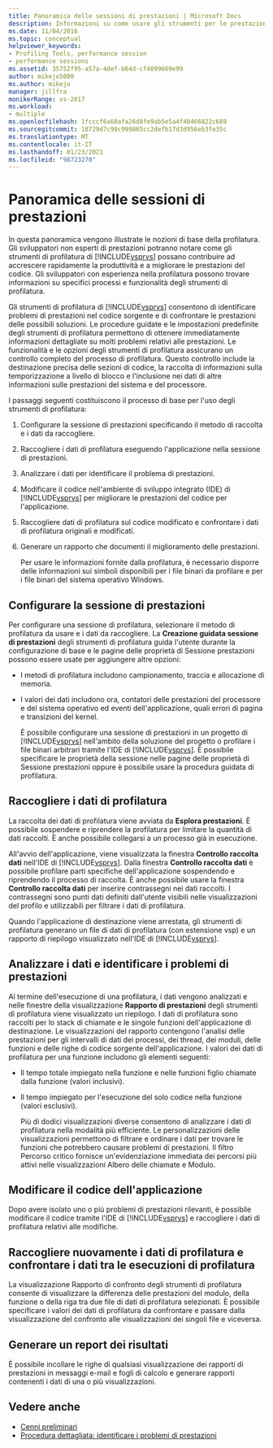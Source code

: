 ```yaml
---
title: Panoramica delle sessioni di prestazioni | Microsoft Docs
description: Informazioni su come usare gli strumenti per le prestazioni per diventare rapidamente produttivi e migliorare le prestazioni del codice Lay.
ms.date: 11/04/2016
ms.topic: conceptual
helpviewer_keywords:
- Profiling Tools, performance session
- performance sessions
ms.assetid: 35752f95-a57a-4def-b64d-cf4899669e99
author: mikejo5000
ms.author: mikejo
manager: jillfra
monikerRange: vs-2017
ms.workload:
- multiple
ms.openlocfilehash: 1fcccf6a68afa26d8fe9ab5e5a4f40466822c689
ms.sourcegitcommit: 18729d7c99c999865cc2defb17d3d956eb3fe35c
ms.translationtype: MT
ms.contentlocale: it-IT
ms.lasthandoff: 01/23/2021
ms.locfileid: "98723270"
---
```

# <a name="performance-session-overview"></a>Panoramica delle sessioni di prestazioni
In questa panoramica vengono illustrate le nozioni di base della profilatura. Gli sviluppatori non esperti di prestazioni potranno notare come gli strumenti di profilatura di [!INCLUDE[vsprvs](../code-quality/includes/vsprvs_md.md)] possano contribuire ad accrescere rapidamente la produttività e a migliorare le prestazioni del codice. Gli sviluppatori con esperienza nella profilatura possono trovare informazioni su specifici processi e funzionalità degli strumenti di profilatura.

 Gli strumenti di profilatura di [!INCLUDE[vsprvs](../code-quality/includes/vsprvs_md.md)] consentono di identificare problemi di prestazioni nel codice sorgente e di confrontare le prestazioni delle possibili soluzioni. Le procedure guidate e le impostazioni predefinite degli strumenti di profilatura permettono di ottenere immediatamente informazioni dettagliate su molti problemi relativi alle prestazioni. Le funzionalità e le opzioni degli strumenti di profilatura assicurano un controllo completo del processo di profilatura. Questo controllo include la destinazione precisa delle sezioni di codice, la raccolta di informazioni sulla temporizzazione a livello di blocco e l'inclusione nei dati di altre informazioni sulle prestazioni del sistema e del processore.

 I passaggi seguenti costituiscono il processo di base per l'uso degli strumenti di profilatura:

1. Configurare la sessione di prestazioni specificando il metodo di raccolta e i dati da raccogliere.

2. Raccogliere i dati di profilatura eseguendo l'applicazione nella sessione di prestazioni.

3. Analizzare i dati per identificare il problema di prestazioni.

4. Modificare il codice nell'ambiente di sviluppo integrato (IDE) di [!INCLUDE[vsprvs](../code-quality/includes/vsprvs_md.md)] per migliorare le prestazioni del codice per l'applicazione.

5. Raccogliere dati di profilatura sul codice modificato e confrontare i dati di profilatura originali e modificati.

6. Generare un rapporto che documenti il miglioramento delle prestazioni.

   Per usare le informazioni fornite dalla profilatura, è necessario disporre delle informazioni sui simboli disponibili per i file binari da profilare e per i file binari del sistema operativo Windows.

## <a name="configure-the-performance-session"></a>Configurare la sessione di prestazioni
 Per configurare una sessione di profilatura, selezionare il metodo di profilatura da usare e i dati da raccogliere. La **Creazione guidata sessione di prestazioni** degli strumenti di profilatura guida l'utente durante la configurazione di base e le pagine delle proprietà di Sessione prestazioni possono essere usate per aggiungere altre opzioni:

- I metodi di profilatura includono campionamento, traccia e allocazione di memoria.

- I valori dei dati includono ora, contatori delle prestazioni del processore e del sistema operativo ed eventi dell'applicazione, quali errori di pagina e transizioni del kernel.

  È possibile configurare una sessione di prestazioni in un progetto di [!INCLUDE[vsprvs](../code-quality/includes/vsprvs_md.md)] nell'ambito della soluzione del progetto o profilare i file binari arbitrari tramite l'IDE di [!INCLUDE[vsprvs](../code-quality/includes/vsprvs_md.md)]. È possibile specificare le proprietà della sessione nelle pagine delle proprietà di Sessione prestazioni oppure è possibile usare la procedura guidata di profilatura.

## <a name="collect-profiling-data"></a>Raccogliere i dati di profilatura
 La raccolta dei dati di profilatura viene avviata da **Esplora prestazioni**. È possibile sospendere e riprendere la profilatura per limitare la quantità di dati raccolti. È anche possibile collegarsi a un processo già in esecuzione.

 All'avvio dell'applicazione, viene visualizzata la finestra **Controllo raccolta dati** nell'IDE di [!INCLUDE[vsprvs](../code-quality/includes/vsprvs_md.md)]. Dalla finestra **Controllo raccolta dati** è possibile profilare parti specifiche dell'applicazione sospendendo e riprendendo il processo di raccolta. È anche possibile usare la finestra **Controllo raccolta dati** per inserire contrassegni nei dati raccolti. I contrassegni sono punti dati definiti dall'utente visibili nelle visualizzazioni del profilo e utilizzabili per filtrare i dati di profilatura.

 Quando l'applicazione di destinazione viene arrestata, gli strumenti di profilatura generano un file di dati di profilatura (con estensione vsp) e un rapporto di riepilogo visualizzato nell'IDE di [!INCLUDE[vsprvs](../code-quality/includes/vsprvs_md.md)].

## <a name="analyze-the-data-and-identify-performance-issues"></a>Analizzare i dati e identificare i problemi di prestazioni
 Al termine dell'esecuzione di una profilatura, i dati vengono analizzati e nelle finestre della visualizzazione **Rapporto di prestazioni** degli strumenti di profilatura viene visualizzato un riepilogo. I dati di profilatura sono raccolti per lo stack di chiamate e le singole funzioni dell'applicazione di destinazione. Le visualizzazioni del rapporto contengono l'analisi delle prestazioni per gli intervalli di dati dei processi, dei thread, dei moduli, delle funzioni e delle righe di codice sorgente dell'applicazione. I valori dei dati di profilatura per una funzione includono gli elementi seguenti:

- Il tempo totale impiegato nella funzione e nelle funzioni figlio chiamate dalla funzione (valori inclusivi).

- Il tempo impiegato per l'esecuzione del solo codice nella funzione (valori esclusivi).

  Più di dodici visualizzazioni diverse consentono di analizzare i dati di profilatura nella modalità più efficiente. Le personalizzazioni delle visualizzazioni permettono di filtrare e ordinare i dati per trovare le funzioni che potrebbero causare problemi di prestazioni. Il filtro Percorso critico fornisce un'evidenziazione immediata dei percorsi più attivi nelle visualizzazioni Albero delle chiamate e Modulo.

## <a name="modify-the-application-code"></a>Modificare il codice dell'applicazione
 Dopo avere isolato uno o più problemi di prestazioni rilevanti, è possibile modificare il codice tramite l'IDE di [!INCLUDE[vsprvs](../code-quality/includes/vsprvs_md.md)] e raccogliere i dati di profilatura relativi alle modifiche.

## <a name="collect-profiling-data-again-and-compare-the-data-between-the-profiling-runs"></a>Raccogliere nuovamente i dati di profilatura e confrontare i dati tra le esecuzioni di profilatura
 La visualizzazione Rapporto di confronto degli strumenti di profilatura consente di visualizzare la differenza delle prestazioni del modulo, della funzione o della riga tra due file di dati di profilatura selezionati. È possibile specificare i valori dei dati di profilatura da confrontare e passare dalla visualizzazione del confronto alle visualizzazioni dei singoli file e viceversa.

## <a name="generate-a-report-of-the-results"></a>Generare un report dei risultati
 È possibile incollare le righe di qualsiasi visualizzazione dei rapporti di prestazioni in messaggi e-mail e fogli di calcolo e generare rapporti contenenti i dati di una o più visualizzazioni.

## <a name="see-also"></a>Vedere anche
- [Cenni preliminari](../profiling/overviews-performance-tools.md)
- [Procedura dettagliata: identificare i problemi di prestazioni](beginners-guide-to-cpu-sampling.md)
